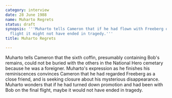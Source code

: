 ```yaml
---
category: interview
date: 28 June 1988
name: Muharto Regrets
status: draft
synopsis: '''Muharto tells Cameron that if he had flown with Freeberg on that last
  flight it might not have ended in tragedy.'''
title: Muharto Regrets

---
```





Muharto tells Cameron that the sixth coffin, presumably containing Bob's
remains, could not be buried with the others in the National Hero cemetary because he was a foreigner.
Muharto's expression as he finishes his reminiscences convinces Cameron
that he had regarded Freeberg as a close friend, and is seeking closure
about his mysterious disappearance. Muharto
wonders that if he had turned down promotion and had been with Bob on
the final flight, maybe it would not have ended in tragedy.
